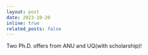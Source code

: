 ```yaml
---
layout: post
date: 2023-10-20
inline: true
related_posts: false
---
```


Two Ph.D. offers from ANU and UQ(with scholarship)!
